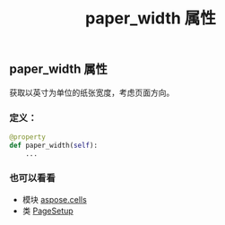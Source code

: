﻿---
title: paper_width 属性
second_title: Aspose.Cells for Python via .NET API 参考文献
description:
type: docs
weight: 500
url: /zh/python-net/aspose.cells/pagesetup/paper_width/
is_root: false
---
## paper_width 属性

获取以英寸为单位的纸张宽度，考虑页面方向。
### 定义：
```python
@property
def paper_width(self):
    ...
```

### 也可以看看
* 模块 [aspose.cells](../../)
* 类 [PageSetup](/cells/zh/python-net/aspose.cells/pagesetup)

